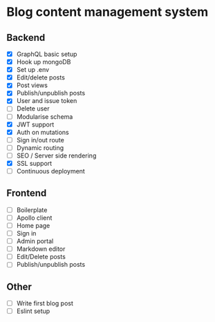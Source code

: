 # Blog content management system

## Backend
- [X] GraphQL basic setup
- [X] Hook up mongoDB
- [X] Set up .env
- [X] Edit/delete posts
- [X] Post views
- [X] Publish/unpublish posts
- [X] User and issue token
- [ ] Delete user
- [ ] Modularise schema
- [X] JWT support
- [X] Auth on mutations
- [ ] Sign in/out route
- [ ] Dynamic routing
- [ ] SEO / Server side rendering
- [X] SSL support
- [ ] Continuous deployment

## Frontend
- [ ] Boilerplate
- [ ] Apollo client
- [ ] Home page
- [ ] Sign in
- [ ] Admin portal
- [ ] Markdown editor
- [ ] Edit/Delete posts
- [ ] Publish/unpublish posts

## Other
- [ ] Write first blog post
- [ ] Eslint setup
